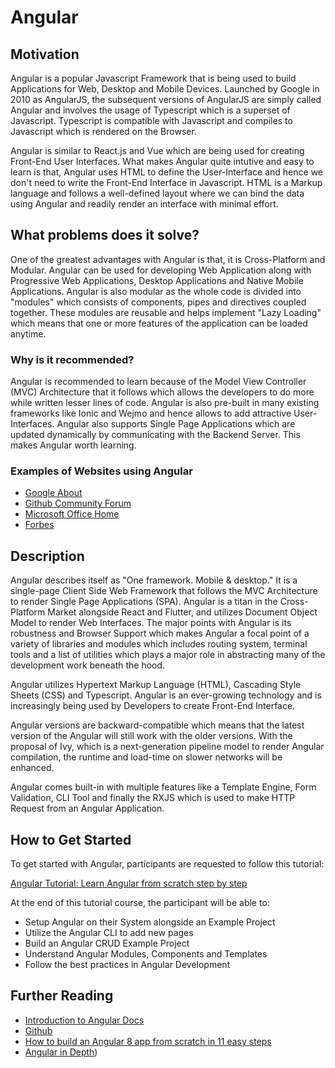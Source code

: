 
# Angular

## Motivation

Angular is a popular Javascript Framework that is being used to build Applications for Web, Desktop and Mobile Devices. Launched by Google in 2010 as AngularJS, the subsequent versions of AngularJS are simply called Angular and involves the usage of Typescript which is a superset of Javascript. Typescript is compatible with Javascript and compiles to Javascript which is rendered on the Browser.

Angular is similar to React.js and Vue which are being used for creating Front-End User Interfaces. What makes Angular quite intutive and easy to learn is that, Angular uses HTML to define the User-Interface and hence we don't need to write the Front-End Interface in Javascript. HTML is a Markup language and follows a well-defined layout where we can bind the data using Angular and readily render an interface with minimal effort.
## What problems does it solve?
One of the greatest advantages with Angular is that, it is Cross-Platform and Modular. Angular can be used for developing Web Application along with Progressive Web Applications, Desktop Applications and Native Mobile Applications. Angular is also modular as the whole code is divided into "modules" which consists of components, pipes and directives coupled together. These modules are reusable and helps implement "Lazy Loading" which means that one or more features of the application can be loaded anytime.

### Why is it recommended?
Angular is recommended to learn because of the Model View Controller (MVC) Architecture that it follows which allows the developers to do more while written lesser lines of code. Angular is also pre-built in many existing frameworks like Ionic and Wejmo and hence allows to add attractive User-Interfaces. Angular also supports Single Page Applications which are updated dynamically by communicating with the Backend Server. This makes Angular worth learning.

### Examples of Websites using Angular
- [Google About](https://about.google/)
- [Github Community Forum](https://github.community/)
- [Microsoft Office Home](https://www.office.com/apps?auth=2)
- [Forbes](https://www.forbes.com/sites/karstenstrauss/2019/01/22/the-most-sustainable-companies-in-2019)

## Description

Angular describes itself as "One framework. Mobile & desktop." It is a single-page Client Side Web Framework that follows the MVC Architecture to render Single Page Applications (SPA). Angular is a titan in the Cross-Platform Market alongside React and Flutter, and utilizes Document Object Model to render Web Interfaces. The major points with Angular is its robustness and Browser Support which makes Angular a focal point of a variety of libraries and modules which includes routing system, terminal tools and a list of utilities which plays a major role in abstracting many of the development work beneath the hood. 

Angular utilizes Hypertext Markup Language (HTML), Cascading Style Sheets (CSS) and Typescript. Angular is an ever-growing technology and is increasingly being used by Developers to create Front-End Interface. 

Angular versions are backward-compatible which means that the latest version of the Angular will still work with the older versions. With the proposal of Ivy, which is a next-generation pipeline model to render Angular compilation, the runtime and load-time on slower networks will be enhanced.

Angular comes built-in with multiple features like a Template Engine, Form Validation, CLI Tool and finally the RXJS which is used to make HTTP Request from an Angular Application. 



## How to Get Started

To get started with Angular, participants are requested to follow this tutorial: 

[Angular Tutorial: Learn Angular from scratch step by step](https://angular-templates.io/tutorials/about/learn-angular-from-scratch-step-by-step)

At the end of this tutorial course, the participant will be able to: 

 - Setup Angular on their System alongside an Example Project
 - Utilize the Angular CLI to add new pages
 - Build an Angular CRUD Example Project
 - Understand Angular Modules, Components and Templates
 - Follow the best practices in Angular Development

## Further Reading
- [Introduction to Angular Docs](https://angular.io/docs)
- [Github](https://github.com/angular)
- [How to build an Angular 8 app  from scratch  in 11 easy steps](https://www.freecodecamp.org/news/angular-8-tutorial-in-easy-steps/)
- [Angular in Depth](https://medium.com/angular-in-depth))
